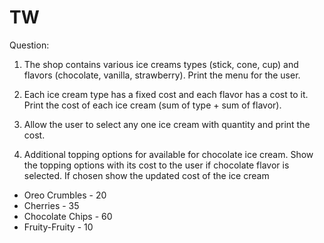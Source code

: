 # TW

Question:
1. The shop contains various ice creams types (stick, cone, cup)
    and flavors (chocolate, vanilla, strawberry).
    Print the menu for the user.
    
2. Each ice cream type has a fixed cost and each flavor has a cost to it.
    Print the cost of each ice cream (sum of type + sum of flavor).
    
3. Allow the user to select any one ice cream with quantity and print the cost.

4. Additional topping options for available for chocolate ice cream.
   Show the topping options with its cost to the user if chocolate flavor is selected.
   If chosen show the updated cost of the ice cream
   
* Oreo Crumbles - 20
* Cherries - 35
* Chocolate Chips - 60
* Fruity-Fruity - 10
